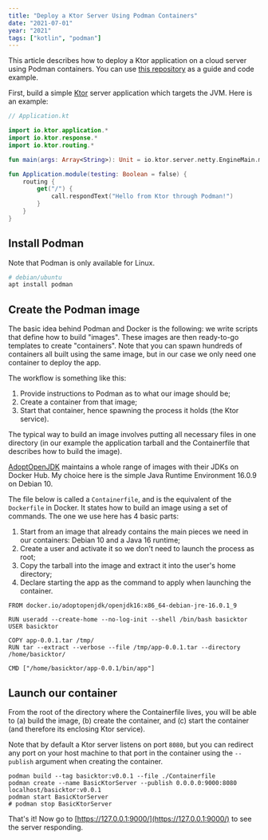 ```yaml
---
title: "Deploy a Ktor Server Using Podman Containers"
date: "2021-07-01"
year: "2021"
tags: ["kotlin", "podman"]
---
```

This article describes how to deploy a Ktor application on a cloud server using Podman containers. You can use [this repository](https://github.com/thunderbiscuit/podman-ktor-deploy) as a guide and code example.

First, build a simple [Ktor](https://ktor.io/) server application which targets the JVM. Here is an example:
```kotlin
// Application.kt

import io.ktor.application.*
import io.ktor.response.*
import io.ktor.routing.*

fun main(args: Array<String>): Unit = io.ktor.server.netty.EngineMain.main(args)

fun Application.module(testing: Boolean = false) {
    routing {
        get("/") {
            call.respondText("Hello from Ktor through Podman!")
        }
    }
}
```

## Install Podman
Note that Podman is only available for Linux.
```sh
# debian/ubuntu
apt install podman
```

## Create the Podman image
The basic idea behind Podman and Docker is the following: we write scripts that define how to build "images". These images are then ready-to-go templates to create "containers". Note that you can spawn hundreds of containers all built using the same image, but in our case we only need one container to deploy the app.

The workflow is something like this:
1. Provide instructions to Podman as to what our image should be;
2. Create a container from that image;
3. Start that container, hence spawning the process it holds (the Ktor service).

The typical way to build an image involves putting all necessary files in one directory (in our example the application tarball and the Containerfile that describes how to build the image).

[AdoptOpenJDK](https://adoptopenjdk.net/) maintains a whole range of images with their JDKs on Docker Hub. My choice here is the simple Java Runtime Environment 16.0.9 on Debian 10.

The file below is called a `Containerfile`, and is the equivalent of the `Dockerfile` in Docker. It states how to build an image using a set of commands. The one we use here has 4 basic parts:
1. Start from an image that already contains the main pieces we need in our containers: Debian 10 and a Java 16 runtime;
2. Create a user and activate it so we don't need to launch the process as root;
3. Copy the tarball into the image and extract it into the user's home directory;
4. Declare starting the app as the command to apply when launching the container.

```Docker
FROM docker.io/adoptopenjdk/openjdk16:x86_64-debian-jre-16.0.1_9

RUN useradd --create-home --no-log-init --shell /bin/bash basicktor
USER basicktor

COPY app-0.0.1.tar /tmp/
RUN tar --extract --verbose --file /tmp/app-0.0.1.tar --directory /home/basicktor/

CMD ["/home/basicktor/app-0.0.1/bin/app"]
```

## Launch our container
From the root of the directory where the Containerfile lives, you will be able to (a) build the image, (b) create the container, and (c) start the container (and therefore its enclosing Ktor service).

Note that by default a Ktor server listens on port `8080`, but you can redirect any port on your host machine to that port in the container using the `--publish` argument when creating the container.

```shell
podman build --tag basicktor:v0.0.1 --file ./Containerfile
podman create --name BasicKtorServer --publish 0.0.0.0:9000:8080 localhost/basicktor:v0.0.1
podman start BasicKtorServer
# podman stop BasicKtorServer
```

That's it! Now go to [https://127.0.0.1:9000/](https://127.0.0.1:9000/) to see the server responding.
